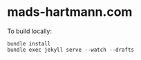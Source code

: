 # mads-hartmann.com

To build locally:

```
bundle install
bundle exec jekyll serve --watch --drafts
```
